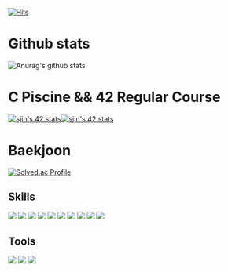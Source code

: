 [![Hits](https://hits.seeyoufarm.com/api/count/incr/badge.svg?url=https%3A%2F%2Fgithub.com%2Fjin-sungdae%2Fhit-counter&count_bg=%2379C83D&title_bg=%23555555&icon=&icon_color=%23E7E7E7&title=hits&edge_flat=false)](https://hits.seeyoufarm.com)      


# Github stats
![Anurag's github stats](https://github-readme-stats.vercel.app/api?username=jin-sungdae)
	

# C Piscine && 42 Regular Course
[![sjin's 42 stats](https://badge42.herokuapp.com/api/stats/sjin?cursus=C%20Piscine)](https://github.com/jin-sungdae/jin-sungdae/edit/main/README.md)[![sjin's 42 stats](https://badge42.herokuapp.com/api/stats/sjin)](https://github.com/jin-sungdae/jin-sungdae/edit/main/README.md)


# Baekjoon
[![Solved.ac Profile](http://mazassumnida.wtf/api/generate_badge?boj=makonle)](https://solved.ac/makonle)

## Skills

<img src="https://img.shields.io/badge/Java-007396?style=flat-square&logo=Java&logoColor=white"/> <img src="https://img.shields.io/badge/C-26689A?style=flat-square&logo=C&logoColor=white"/> <img src="https://img.shields.io/badge/C++-40AEF0?style=flat-square&logo=C%2B%2B&Color=white"/> <img src="https://img.shields.io/badge/shell-FFD500?style=flat-square&logo=Shell&logoColor=white"/> <img src="https://img.shields.io/badge/Linux-E6526F?style=flat-squar&logoColor=white"/> <img src="https://img.shields.io/badge/Spring-6DB33F?style=flat-square&logo=Spring&logoColor=white"/> <img src="https://img.shields.io/badge/Spring Boot-6DB33F?style=flat-square&logo=Spring Boot&logoColor=white"/> <img src="https://img.shields.io/badge/Spring Security-6DB33F?style=flat-square&logo=Spring Security&logoColor=white"/> <img src="https://img.shields.io/badge/MySQL-4479A1?style=flat-square&logo=MySQL&logoColor=white"/> <img src="https://img.shields.io/badge/AWS-232F3E?style=flat-square&logo=Amazon AWS&logoColor=white"/>

## Tools
<img src="https://img.shields.io/badge/Intellij-000000?style=flat-square&logo=Intellij IDEA&logoColor=white"/>  <img src="https://img.shields.io/badge/Visual Studio Code-007ACC?style=flat-square&logo=Visual Studio Code&logoColor=white"/> <img src="https://img.shields.io/badge/GitHub-181717?style=flat-square&logo=GitHub&logoColor=white"/>


